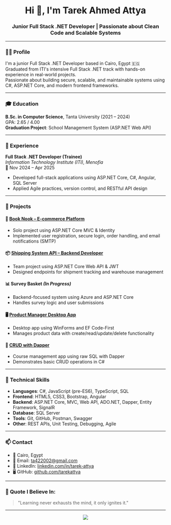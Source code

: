 <h1 align="center">Hi 👋, I'm Tarek Ahmed Attya</h1>
<h3 align="center">Junior Full Stack .NET Developer | Passionate about Clean Code and Scalable Systems</h3>

---

### 👨‍💻 Profile

I'm a junior Full Stack .NET Developer based in Cairo, Egypt 🇪🇬  
Graduated from ITI's intensive Full Stack .NET track with hands-on experience in real-world projects.  
Passionate about building secure, scalable, and maintainable systems using C#, ASP.NET Core, and modern frontend frameworks.

---

### 🎓 Education

**B.Sc. in Computer Science**, Tanta University (2021 – 2024)  
GPA: 2.65 / 4.00  
**Graduation Project**: School Management System (ASP.NET Web API)

---

### 💼 Experience

**Full Stack .NET Developer (Trainee)**  
*Information Technology Institute (ITI), Menofia*  
📅 Nov 2024 – Apr 2025  
- Developed full-stack applications using ASP.NET Core, C#, Angular, SQL Server  
- Applied Agile practices, version control, and RESTful API design

---

### 🚀 Projects

#### 🛒 [Book Nook – E-commerce Platform](https://github.com/tarekattya/BOOKNOOK-MVC)
- Solo project using ASP.NET Core MVC & Identity  
- Implemented user registration, secure login, order handling, and email notifications (SMTP)

#### 📦 [Shipping System API – Backend Developer](https://github.com/HossamAshraf909/Shipping-System-API-)
- Team project using ASP.NET Core Web API & JWT  
- Designed endpoints for shipment tracking and warehouse management

#### 📊 Survey Basket *(In Progress)*
- Backend-focused system using Azure and ASP.NET Core  
- Handles survey logic and user submissions

#### 🖥️ [Product Manager Desktop App](https://github.com/tarekattya/Product-Manger-DeskTopApp)
- Desktop app using WinForms and EF Code-First  
- Manages product data with create/read/update/delete functionality

#### 🧪 [CRUD with Dapper](https://github.com/tarekattya/CrudOperationWithenDapper)
- Course management app using raw SQL with Dapper  
- Demonstrates basic CRUD operations in C#

---

### 🧠 Technical Skills

- **Languages**: C#, JavaScript (pre-ES6), TypeScript, SQL  
- **Frontend**: HTML5, CSS3, Bootstrap, Angular  
- **Backend**: ASP.NET Core, MVC, Web API, ADO.NET, Dapper, Entity Framework, SignalR  
- **Database**: SQL Server  
- **Tools**: Git, GitHub, Postman, Swagger  
- **Other**: REST APIs, Unit Testing, Debugging, Agile

---

### 📫 Contact

- 📍 Cairo, Egypt  
- 📧 Email: [ta422002@gmail.com](mailto:ta422002@gmail.com)  
- 💼 LinkedIn: [linkedin.com/in/tarek-attya](https://www.linkedin.com/in/tarek-attya)  
- 🖥️ GitHub: [github.com/tarekattya](https://github.com/tarekattya)

---

### 🌱 Quote I Believe In:
> "Learning never exhausts the mind, it only ignites it."

---

<p align="center">
  <img src="https://github-readme-stats.vercel.app/api?username=tarekattya&show_icons=true&theme=radical" />
</p>
